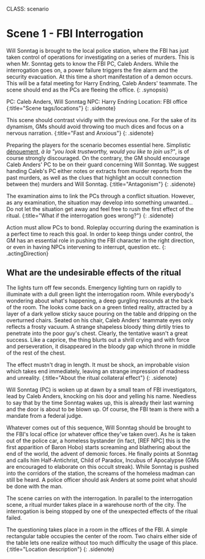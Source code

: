 CLASS: scenario

# Scene 1 - FBI Interrogation

Will Sonntag is brought to the local police station, where the FBI has just
taken control of operations for investigating on a series of murders. This is
when Mr. Sonntag gets to know the FBI PC, Caleb Anders. While the interrogation
goes on, a power failure triggers the fire alarm and the security evacuation.
At this time a short manifestation of a demon occurs. This will be a fatal
meeting for Harry Endring, Caleb Anders' teammate. The scene should end as the
PCs are fleeing the office.
{: .synopsis}

PC: Caleb Anders, Will Sonntag
NPC: Harry Endring
Location: FBI office
{:title="Scene tags/locations"}
{: .sidenote}

This scene should contrast vividly with the previous one. For the sake of its
dynamism, GMs should avoid throwing too much dices and focus on a nervous
narration.
{:title="Fast and Anxious"}
{: .sidenote}

Preparing the players for the scenario becomes essential here. Simplistic
[dénouement](http://deadgentlemen.com/projects/the-gamers/the-gamers/),
_à la_ _"you look trustworthy, would you like to join us?"_,
is of course strongly discouraged. On the contrary, the GM should encourage
Caleb Anders' PC to be on their guard concerning Will Sonntag.  We suggest
handing Caleb's PC either notes or extracts from murder reports from the past
murders, as well as the clues that highlight an occult connection between the)
murders and Will Sonntag.
{:title="Antagonism"}
{: .sidenote}

The examination aims to link the PCs through a conflict situation. However, as
any examination, the situation may develop into something unwanted... Do not
let the situation get away and feel free to rush the first effect of
the ritual.
{:title="What if the interrogation goes wrong?"}
{: .sidenote}

Action must allow PCs to bond. Roleplay occurring during the examination
is a perfect time to reach this goal. In order to keep things under control,
the GM has an essential role in pushing the FBI character in the right
direction, or even in having NPCs intervening to interrupt, question etc.
{: .actingDirection}

## What are the undesirable effects of the ritual
The lights turn off  few seconds. Emergency lighting turn on rapidly to
illuminate with a dull green light the interrogation room. While everybody's
wondering about what's happening, a deep gurgling resounds at the back of the
room. The looks come back on a green tinted reality, attracted by a layer of a
dark yellow sticky sauce pouring on the table and dripping on the overturned
chairs. Seated on his chair, Caleb Anders' teammate eyes only reflects a frosty
vacuum. A strange shapeless bloody thing dirtily tries to penetrate into the
poor guy's chest. Clearly, the tentative wasn't a great success. Like a
caprice, the thing blurts out a shrill crying and with force and perseveration,
it disappeared in the bloody gap which throne in middle of the rest of the
chest.

The effect mustn't drag in length. It must be shock, an improbable vision which
takes end immediately, leaving an strange impression of madness and unreality.
{:title="About the ritual collateral effect"}
{: .sidenote}

Will Sonntag (PC) is woken up at dawn by a small team of FBI investigators,
lead by Caleb Anders, knocking on his door and yelling his name. Needless to
say that by the time Sonntag wakes up, this is already their last warning and
the door is about to be blown up. Of course, the FBI team is there with a
mandate from a federal judge.

Whatever comes out of this sequence, Will Sonntag should be brought to the
FBI's local office (or whatever office they've taken over). As he is taken out
of the police car, a homeless bystander (in fact, [REF NPC] this is the first
apparition of Baron Hobo) starts screaming and blathering about the end of the
world, the advent of demonic forces. He finally points at Sonntag and calls him
Half-Antichrist, Child of Paradox, Incubus of Apocalypse (GMs are encouraged to
elaborate on this occult streak). While Sonntag is pushed into the corridors of
the station, the screams of the homeless madman can still be heard. A police
officer should ask Anders at some point what should be done with the man.

The scene carries on with the interrogation. In parallel to the interrogation
scene, a ritual murder takes place in a warehouse north of the city. The
interrogation is being stopped by one of the unexpected effects of the ritual
failed.

The questioning takes place in a room in the offices of the FBI. A simple
rectangular table occupies the center of the room. Two chairs either side of
the table lets one realize without too much difficulty the usage of this
place.
{:title="Location description"}
{: .sidenote}
